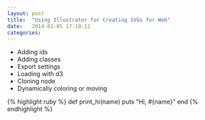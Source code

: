 ```yaml
---
layout: post
title:  "Using Illustrator for Creating SVGs for Web"
date:   2014-01-05 17:10:11
categories:
---
```



- Adding ids
- Adding classes
- Export settings
- Loading with d3
- Cloning node
- Dynamically coloring or moving






{% highlight ruby %}
def print_hi(name)
  puts "Hi, #{name}"
end
{% endhighlight %}


